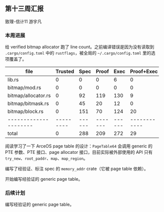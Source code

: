 ## 第十三周汇报

致理-信计11 游宇凡

### 本周进展

给 verified bitmap allocator 跑了 line count。之前编译错误是因为没有读取到 `.cargo/config.toml` 中的 `rustflags`，被全局的 `~/.cargo/config.toml` 里的选项覆盖了。

| file                | Trusted | Spec | Proof | Exec | Proof+Exec | Comment | Layout | unaccounted | Directives |
|---------------------|---------|------|-------|------|------------|---------|--------|-------------|------------|
| lib.rs              |       0 |    0 |     0 |    6 |          0 |       0 |      0 |          15 |          1 |
| bitmap/mod.rs       |       0 |    0 |     0 |    0 |          0 |       0 |      0 |           5 |          0 |
| bitmap/allocator.rs |       0 |   92 |   119 |  130 |          9 |       5 |      4 |          29 |          1 |
| bitmap/bitmask.rs   |       0 |   45 |    20 |   12 |          0 |       0 |      0 |          21 |          3 |
| bitmap/block.rs     |       0 |  151 |    70 |  124 |         20 |       0 |      0 |          36 |          0 |
|---------------------|---------|------|-------|------|------------|---------|--------|-------------|------------|
| total               |       0 |  288 |   209 |  272 |         29 |       5 |      4 |         106 |          5 |

阅读学习了一下 ArceOS page table 的设计：`PageTable64` 会调用 generic 的 PTE 参数、PTE 接口、page allocator 接口，目前实际被外部使用的 API 只有 `try_new`、`root_paddr`、`map`、`map_region`。

编写了经验证、标注 spec 的 `memory_addr` crate（它被 page table 依赖）。

开始编写经验证的 generic page table。

### 后续计划

编写经验证的 generic page table。
